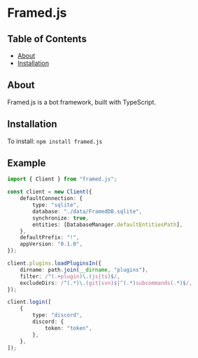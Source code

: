 # Framed.js

## Table of Contents

-   [About](#About)
-   [Installation](#Installation)

## About

Framed.js is a bot framework, built with TypeScript.

## Installation

To install: `npm install framed.js`

## Example

```ts
import { Client } from "framed.js";

const client = new Client({
	defaultConnection: {
		type: "sqlite",
		database: "./data/FramedDB.sqlite",
		synchronize: true,
		entities: [DatabaseManager.defaultEntitiesPath],
	},
	defaultPrefix: "!",
	appVersion: "0.1.0",
});

client.plugins.loadPluginsIn({
	dirname: path.join(__dirname, "plugins"),
	filter: /^(.+plugin)\.(js|ts)$/,
	excludeDirs: /^(.*)\.(git|svn)$|^(.*)subcommands(.*)$/,
});

client.login([
	{
		type: "discord",
		discord: {
			token: "token",
		},
	},
]);
```

